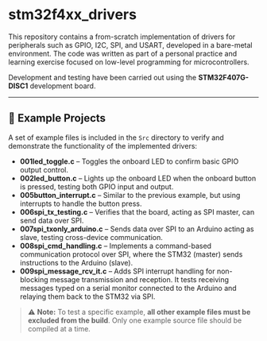 # stm32f4xx_drivers

This repository contains a from-scratch implementation of drivers for peripherals such as GPIO, I2C, SPI, and USART, developed in a bare-metal environment. The code was written as part of a personal practice and learning exercise focused on low-level programming for microcontrollers.

Development and testing have been carried out using the **STM32F407G-DISC1** development board.

---

## 📂 Example Projects

A set of example files is included in the `Src` directory to verify and demonstrate the functionality of the implemented drivers:

- **001led_toggle.c** – Toggles the onboard LED to confirm basic GPIO output control.
- **002led_button.c** – Lights up the onboard LED when the onboard button is pressed, testing both GPIO input and output.
- **005button_interrupt.c** – Similar to the previous example, but using interrupts to handle the button press.
- **006spi_tx_testing.c** – Verifies that the board, acting as SPI master, can send data over SPI.
- **007spi_txonly_arduino.c** – Sends data over SPI to an Arduino acting as slave, testing cross-device communication.
- **008spi_cmd_handling.c** – Implements a command-based communication protocol over SPI, where the STM32 (master) sends instructions to the Arduino (slave).
- **009spi_message_rcv_it.c** – Adds SPI interrupt handling for non-blocking message transmission and reception. It tests receiving messages typed on a serial monitor connected to the Arduino and relaying them back to the STM32 via SPI.

> ⚠️ **Note:** To test a specific example, **all other example files must be excluded from the build**. Only one example source file should be compiled at a time.
